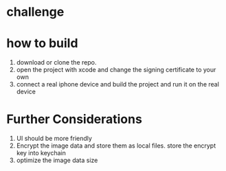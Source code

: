 # challenge

# how to build
1. download or clone the repo. 
2. open the project with xcode and change the signing certificate to your own
3. connect a real iphone device and build the project and run it on the real device

# Further Considerations
1. UI should be more friendly
2. Encrypt the image data and store them as local files. store the encrypt key into keychain
3. optimize the image data size
